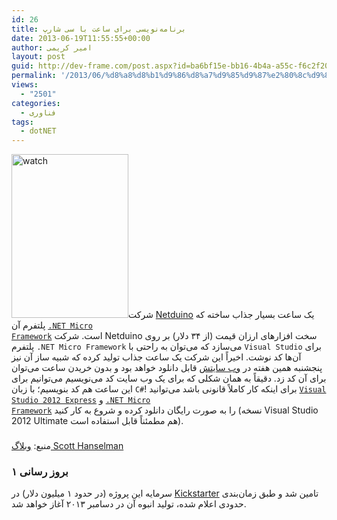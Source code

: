 ```yaml
---
id: 26
title: برنامه‌نویسی برای ساعت با سی شارپ
date: 2013-06-19T11:55:55+00:00
author: امیر کریمی
layout: post
guid: http://dev-frame.com/post.aspx?id=ba6bf15e-bb16-4b4a-a55c-f6c2f205c7c1
permalink: '/2013/06/%d8%a8%d8%b1%d9%86%d8%a7%d9%85%d9%87%e2%80%8c%d9%86%d9%88%db%8c%d8%b3%db%8c-%d8%a8%d8%b1%d8%a7%db%8c-%d8%b3%d8%a7%d8%b9%d8%aa-%d8%a8%d8%a7-%d8%b3%db%8c-%d8%b4%d8%a7%d8%b1%d9%be/'
views:
  - "2501"
categories:
  - فناوری
tags:
  - dotNET
---
```

[<img class="alignleft  wp-image-45" alt="watch" src="http:///wp-content/uploads/2013/06/watch.gif" width="187" height="262" />](http:///wp-content/uploads/2013/06/watch.gif)شرکت <a href="http://netduino.com/" target="_blank">Netduino</a> یک ساعت بسیار جذاب ساخته که پلتفرم آن <a href="https://netmf.codeplex.com/" target="_blank"><code>.NET Micro Framework</code></a> است. شرکت Netduino سخت افزارهای ارزان قیمت (از ۳۴ دلار) بر روی پلتفرم `.NET Micro Framework` می‌سازد که می‌توان به راحتی با `Visual Studio` برای آن‌ها کد نوشت. اخیراً این شرکت یک ساعت جذاب تولید کرده که شبیه ساز آن نیز پنجشنبه همین هفته در <a href="http://www.agentwatches.com/" target="_blank">وب سایتش</a> قابل دانلود خواهد بود و بدون خریدن ساعت می‌توان برای آن کد زد. دقیقاً به همان شکلی که برای یک وب سایت کد می‌نویسیم می‌توانیم برای این ساعت هم کد بنویسیم؛ با زبان `C#`! برای اینکه کار کاملاً قانونی باشد می‌توانید <a href="http://www.microsoft.com/visualstudio/eng/downloads#d-express-windows-desktop" target="_blank"><code>Visual Studio 2012 Express</code></a> و <a href="https://netmf.codeplex.com/" target="_blank"><code>.NET Micro Framework</code></a> را به صورت رایگان دانلود کرده و شروع به کار کنید (نسخه Visual Studio 2012 Ultimate هم مطمئناً قابل استفاده است).

### 

منبع: <a href="http://www.hanselman.com/blog/ExclusiveSneakPeekTheAGENTSmartWatchEmulatorAndManagedNETCodeOnMyWrist.aspx" target="_blank">وبلاگ Scott Hanselman</a>

### بروز رسانی ۱

سرمایه این پروژه (در حدود ۱ میلیون دلار) در <a href="http://www.kickstarter.com/" target="_blank">Kickstarter</a> تامین شد و طبق زمان‌بندی حدودی اعلام شده، تولید انبوه آن در دسامبر ۲۰۱۳ آغاز خواهد شد.